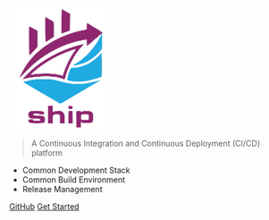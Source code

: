 
![logo](_media/ship_icon.png)

> A Continuous Integration and Continuous Deployment (CI/CD) platform

- Common Development Stack
- Common Build Environment
- Release Management

[GitHub](https://github.com/docsifyjs/docsify/)
[Get Started](#ship-secure-hybrid-integrated-pipeline)
